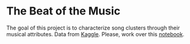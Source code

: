 
# The Beat of the Music
The goal of this project is to characterize song clusters through their musical attributes. Data from [Kaggle](https://www.kaggle.com/geomack/spotifyclassification). Please, work over this [notebook](https://colab.research.google.com/github/emmanueliarussi/DataScienceCapstone/blob/master/3_MidtermProjects/ProjectBOM/main.ipynb).

